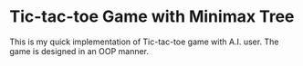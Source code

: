 # Tic-tac-toe Game with Minimax Tree
This is my quick implementation of Tic-tac-toe game with A.I. user.
The game is designed in an OOP manner.
